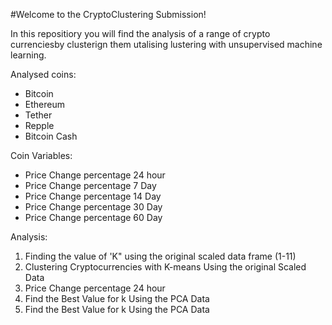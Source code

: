 #Welcome to the CryptoClustering Submission!

In this repositiory you will find the analysis of a range of crypto currenciesby clusterign them utalising lustering with unsupervised machine learning. 

Analysed coins: 
- Bitcoin
- Ethereum
- Tether
- Repple
- Bitcoin Cash

Coin Variables: 
- Price Change percentage 24 hour
- Price Change percentage 7 Day
- Price Change percentage 14 Day
- Price Change percentage 30 Day
- Price Change percentage 60 Day


Analysis: 
1. Finding the value of 'K" using the original scaled data frame (1-11)
2. Clustering Cryptocurrencies with K-means Using the original Scaled Data
3. Price Change percentage 24 hour
4. Find the Best Value for k Using the PCA Data
5. Find the Best Value for k Using the PCA Data

